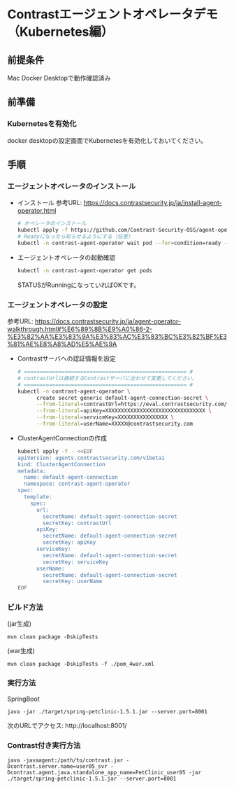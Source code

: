 # Contrastエージェントオペレータデモ（Kubernetes編）

## 前提条件
Mac Docker Desktopで動作確認済み

## 前準備
### Kubernetesを有効化
docker desktopの設定画面でKubernetesを有効化しておいてください。

## 手順
### エージェントオペレータのインストール
- インストール
参考URL: https://docs.contrastsecurity.jp/ja/install-agent-operator.html  
  ```bash
  # オペレータのインストール  
  kubectl apply -f https://github.com/Contrast-Security-OSS/agent-operator/releases/latest/download/install-prod.yaml
  # Readyになったら知らせるようにする（任意）
  kubectl -n contrast-agent-operator wait pod --for=condition=ready --selector=app.kubernetes.io/name=operator,app.kubernetes.io/part-of=contrast-agent-operator--timeout=30s
  ```
- エージェントオペレータの起動確認  
  ```bash
  kubectl -n contrast-agent-operator get pods
  ```
  STATUSがRunningになっていればOKです。

### エージェントオペレータの設定
参考URL: https://docs.contrastsecurity.jp/ja/agent-operator-walkthrough.html#%E6%89%8B%E9%A0%86-2-%E3%82%AA%E3%83%9A%E3%83%AC%E3%83%BC%E3%82%BF%E3%81%AE%E8%A8%AD%E5%AE%9A  
- Contrastサーバへの認証情報を設定
  ```bash
  # ==================================================== #
  # contrastUrlは接続するContrastサーバに合わせて変更してください。
  # ==================================================== #
  kubectl -n contrast-agent-operator \
        create secret generic default-agent-connection-secret \
        --from-literal=contrastUrl=https://eval.contrastsecurity.com/Contrast \
        --from-literal=apiKey=XXXXXXXXXXXXXXXXXXXXXXXXXXXXXXXX \
        --from-literal=serviceKey=XXXXXXXXXXXXXXXX \
        --from-literal=userName=XXXXX@contrastsecurity.com
  ```
- ClusterAgentConnectionの作成  
  ```bash
  kubectl apply -f - <<EOF
  apiVersion: agents.contrastsecurity.com/v1beta1
  kind: ClusterAgentConnection
  metadata:
    name: default-agent-connection
    namespace: contrast-agent-operator
  spec:
    template:
      spec:
        url:
          secretName: default-agent-connection-secret
          secretKey: contrastUrl
        apiKey:
          secretName: default-agent-connection-secret
          secretKey: apiKey
        serviceKey:
          secretName: default-agent-connection-secret
          secretKey: serviceKey
        userName:
          secretName: default-agent-connection-secret
          secretKey: userName
  EOF
  ```

### ビルド方法
(jar生成)
```
mvn clean package -DskipTests
```
(war生成)
```
mvn clean package -DskipTests -f ./pom_4war.xml
```

### 実行方法
SpringBoot
```
java -jar ./target/spring-petclinic-1.5.1.jar --server.port=8001
```
次のURLでアクセス: http://localhost:8001/

### Contrast付き実行方法
```
java -javaagent:/path/to/contrast.jar -Dcontrast.server.name=user05_svr -Dcontrast.agent.java.standalone_app_name=PetClinic_user05 -jar ./target/spring-petclinic-1.5.1.jar --server.port=8001
```
